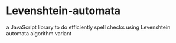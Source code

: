 # Levenshtein-automata
a JavaScript library to do efficiently spell checks using Levenshtein automata algorithm variant
